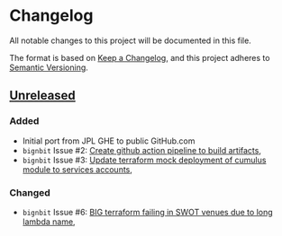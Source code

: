 # Changelog

All notable changes to this project will be documented in this file.

The format is based on [Keep a Changelog](https://keepachangelog.com/en/1.0.0/),
and this project adheres to [Semantic Versioning](https://semver.org/spec/v2.0.0.html).

## [Unreleased]

### Added 
- Initial port from JPL GHE to public GitHub.com
- `bignbit` Issue #2: [Create github action pipeline to build artifacts](https://github.com/podaac/bignbit/issues/2),
- `bignbit` Issue #3: [Update terraform mock deployment of cumulus module to services accounts](https://github.com/podaac/bignbit/issues/3),

### Changed
- `bignbit` Issue #6: [BIG terraform failing in SWOT venues due to long lambda name](https://github.com/podaac/bignbit/issues/6),


[unreleased]: https://github.com/olivierlacan/keep-a-changelog/compare/v0.0.1...HEAD
[0.0.1]: https://github.com/olivierlacan/keep-a-changelog/releases/tag/v0.0.1

